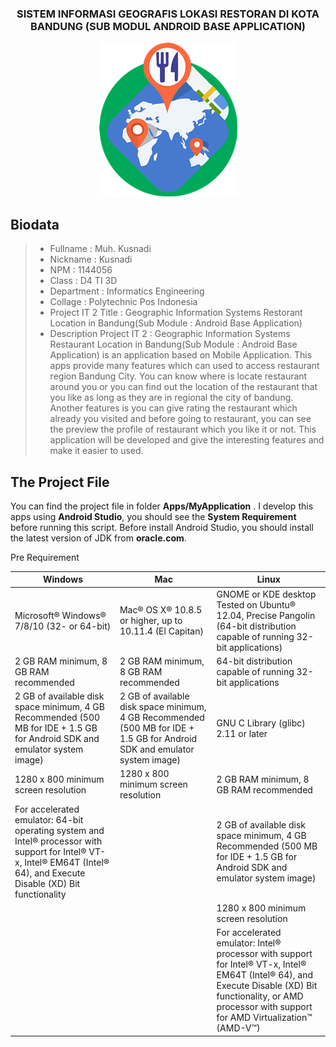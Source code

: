 <h3 align="center">
SISTEM INFORMASI GEOGRAFIS LOKASI RESTORAN DI KOTA BANDUNG (SUB MODUL ANDROID BASE APPLICATION)
</h3>

<p align="center">
  <img src="https://github.com/ProposalProyekIT2/SISTEM-INFORMASI-GEOGRAFIS-LOKASI-RESTORAN-DI-KOTA-BANDUNG-SUB-MODUL-ANDROID-BASE-APPLICATION-/blob/master/img/IconApps2.png">
</p>

Biodata
-------

> - Fullname 				 : Muh. Kusnadi
> - Nickname 				 : Kusnadi
> - NPM		 				 : 1144056
> - Class	 				 : D4 TI 3D
> - Department  			 : Informatics Engineering
> - Collage					 : Polytechnic Pos Indonesia
> - Project IT 2 Title  	 : Geographic Information Systems Restorant Location in Bandung(Sub Module : Android Base Application)
> - Description Project IT 2 : Geographic Information Systems Restaurant Location in Bandung(Sub Module : Android Base Application) is an application based on Mobile Application. This apps provide many features which can used to access restaurant region Bandung City. You can know where is locate restaurant around you or you can find out the location of the restaurant that you like as long as they are in regional the city of bandung. Another features is you can give rating the restaurant which already you visited and before going to restaurant, you can see the preview the profile of restaurant which you like it or not. This application will be developed and give the interesting features and make it easier to used.

The Project File
----------------

You can find the project file in folder **Apps/MyApplication** . I develop this apps using **Android Studio**, you should see the **System Requirement** before running this script. Before install Android Studio, you should install the latest version of JDK from **oracle.com**.

Pre Requirement

| Windows  | Mac  | Linux |
|----------|------|-------|
|  Microsoft® Windows® 7/8/10 (32- or 64-bit) |  Mac® OS X® 10.8.5 or higher, up to 10.11.4 (El Capitan) | GNOME or KDE desktop Tested on Ubuntu® 12.04, Precise Pangolin (64-bit distribution capable of running 32-bit applications)  |
|  2 GB RAM minimum, 8 GB RAM recommended | 2 GB RAM minimum, 8 GB RAM recommended  | 64-bit distribution capable of running 32-bit applications  |
|  2 GB of available disk space minimum, 4 GB Recommended (500 MB for IDE + 1.5 GB for Android SDK and emulator system image) | 2 GB of available disk space minimum, 4 GB Recommended (500 MB for IDE + 1.5 GB for Android SDK and emulator system image)  | GNU C Library (glibc) 2.11 or later  |
| 1280 x 800 minimum screen resolution  |  1280 x 800 minimum screen resolution | 2 GB RAM minimum, 8 GB RAM recommended  |
|  For accelerated emulator: 64-bit operating system and Intel® processor with support for Intel® VT-x, Intel® EM64T (Intel® 64), and Execute Disable (XD) Bit functionality |   | 2 GB of available disk space minimum, 4 GB Recommended (500 MB for IDE + 1.5 GB for Android SDK and emulator system image)  |
|   |   | 1280 x 800 minimum screen resolution  |
|   |   | For accelerated emulator: Intel® processor with support for Intel® VT-x, Intel® EM64T (Intel® 64), and Execute Disable (XD) Bit functionality, or AMD processor with support for AMD Virtualization™ (AMD-V™)  |